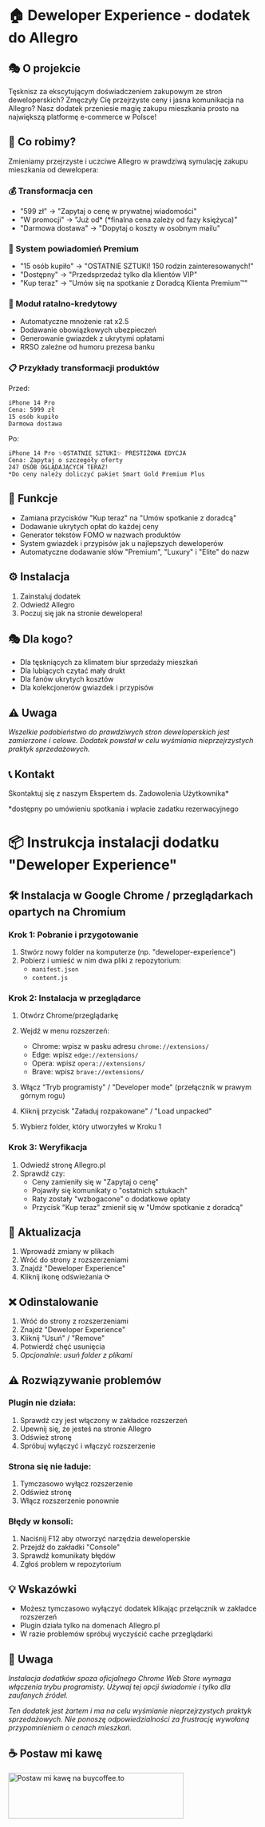 # 🏠 Deweloper Experience - dodatek do Allegro

## 🎭 O projekcie
Tęsknisz za ekscytującym doświadczeniem zakupowym ze stron deweloperskich? Zmęczyły Cię przejrzyste ceny i jasna komunikacja na Allegro? Nasz dodatek przeniesie magię zakupu mieszkania prosto na największą platformę e-commerce w Polsce!

## 🌟 Co robimy?
Zmieniamy przejrzyste i uczciwe Allegro w prawdziwą symulację zakupu mieszkania od dewelopera:

### 💰 Transformacja cen
- "599 zł" → "Zapytaj o cenę w prywatnej wiadomości"
- "W promocji" → "Już od* (*finalna cena zależy od fazy księżyca)"
- "Darmowa dostawa" → "Dopytaj o koszty w osobnym mailu"

### 🏢 System powiadomień Premium
- "15 osób kupiło" → "OSTATNIE SZTUKI! 150 rodzin zainteresowanych!"
- "Dostępny" → "Przedsprzedaż tylko dla klientów VIP"
- "Kup teraz" → "Umów się na spotkanie z Doradcą Klienta Premium™"

### 🏦 Moduł ratalno-kredytowy
- Automatyczne mnożenie rat x2.5
- Dodawanie obowiązkowych ubezpieczeń
- Generowanie gwiazdek z ukrytymi opłatami
- RRSO zależne od humoru prezesa banku

### 📋 Przykłady transformacji produktów

Przed:
```
iPhone 14 Pro
Cena: 5999 zł
15 osób kupiło
Darmowa dostawa
```

Po:
```
iPhone 14 Pro ✨OSTATNIE SZTUKI✨ PRESTIŻOWA EDYCJA
Cena: Zapytaj o szczegóły oferty
247 OSÓB OGLĄDAJĄCYCH TERAZ!
*Do ceny należy doliczyć pakiet Smart Gold Premium Plus
```

## 🎯 Funkcje
- Zamiana przycisków "Kup teraz" na "Umów spotkanie z doradcą"
- Dodawanie ukrytych opłat do każdej ceny
- Generator tekstów FOMO w nazwach produktów
- System gwiazdek i przypisów jak u najlepszych deweloperów
- Automatyczne dodawanie słów "Premium", "Luxury" i "Elite" do nazw

## ⚙️ Instalacja
1. Zainstaluj dodatek
2. Odwiedź Allegro
3. Poczuj się jak na stronie dewelopera!

## 🎭 Dla kogo?
- Dla tęskniących za klimatem biur sprzedaży mieszkań
- Dla lubiących czytać mały drukt
- Dla fanów ukrytych kosztów
- Dla kolekcjonerów gwiazdek i przypisów

## ⚠️ Uwaga
*Wszelkie podobieństwo do prawdziwych stron deweloperskich jest zamierzone i celowe. Dodatek powstał w celu wyśmiania nieprzejrzystych praktyk sprzedażowych.*

## 📞 Kontakt
Skontaktuj się z naszym Ekspertem ds. Zadowolenia Użytkownika*

*dostępny po umówieniu spotkania i wpłacie zadatku rezerwacyjnego

# 📦 Instrukcja instalacji dodatku "Deweloper Experience"

## 🛠️ Instalacja w Google Chrome / przeglądarkach opartych na Chromium

### Krok 1: Pobranie i przygotowanie
1. Stwórz nowy folder na komputerze (np. "deweloper-experience")
2. Pobierz i umieść w nim dwa pliki z repozytorium:
   - `manifest.json` 
   - `content.js`

### Krok 2: Instalacja w przeglądarce
1. Otwórz Chrome/przeglądarkę
2. Wejdź w menu rozszerzeń:
   - Chrome: wpisz w pasku adresu `chrome://extensions/`
   - Edge: wpisz `edge://extensions/`
   - Opera: wpisz `opera://extensions/`
   - Brave: wpisz `brave://extensions/`

3. Włącz "Tryb programisty" / "Developer mode" (przełącznik w prawym górnym rogu)

4. Kliknij przycisk "Załaduj rozpakowane" / "Load unpacked"

5. Wybierz folder, który utworzyłeś w Kroku 1

### Krok 3: Weryfikacja
1. Odwiedź stronę Allegro.pl
2. Sprawdź czy:
   - Ceny zamieniły się w "Zapytaj o cenę"
   - Pojawiły się komunikaty o "ostatnich sztukach"
   - Raty zostały "wzbogacone" o dodatkowe opłaty
   - Przycisk "Kup teraz" zmienił się w "Umów spotkanie z doradcą"

## 🔄 Aktualizacja
1. Wprowadź zmiany w plikach
2. Wróć do strony z rozszerzeniami
3. Znajdź "Deweloper Experience"
4. Kliknij ikonę odświeżania ⟳

## ❌ Odinstalowanie
1. Wróć do strony z rozszerzeniami
2. Znajdź "Deweloper Experience"
3. Kliknij "Usuń" / "Remove"
4. Potwierdź chęć usunięcia
5. *Opcjonalnie: usuń folder z plikami*

## ⚠️ Rozwiązywanie problemów

### Plugin nie działa:
1. Sprawdź czy jest włączony w zakładce rozszerzeń
2. Upewnij się, że jesteś na stronie Allegro
3. Odśwież stronę
4. Spróbuj wyłączyć i włączyć rozszerzenie

### Strona się nie ładuje:
1. Tymczasowo wyłącz rozszerzenie
2. Odśwież stronę
3. Włącz rozszerzenie ponownie

### Błędy w konsoli:
1. Naciśnij F12 aby otworzyć narzędzia deweloperskie
2. Przejdź do zakładki "Console"
3. Sprawdź komunikaty błędów
4. Zgłoś problem w repozytorium

## 💡 Wskazówki
- Możesz tymczasowo wyłączyć dodatek klikając przełącznik w zakładce rozszerzeń
- Plugin działa tylko na domenach Allegro.pl
- W razie problemów spróbuj wyczyścić cache przeglądarki

## 📝 Uwaga
*Instalacja dodatków spoza oficjalnego Chrome Web Store wymaga włączenia trybu programisty. Używaj tej opcji świadomie i tylko dla zaufanych źródeł.*

*Ten dodatek jest żartem i ma na celu wyśmianie nieprzejrzystych praktyk sprzedażowych. Nie ponoszę odpowiedzialności za frustrację wywołaną przypomnieniem o cenach mieszkań.*

## ☕ Postaw mi kawę

<a href="https://buycoffee.to/mbratkowski" target="_blank"><img src="https://buycoffee.to/img/share-button-primary.png" style="width: 351px; height: 92px" alt="Postaw mi kawę na buycoffee.to"></a>